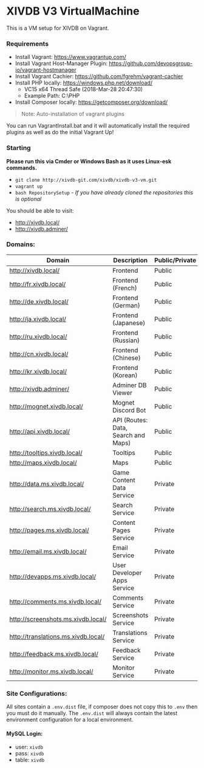 # XIVDB V3 VirtualMachine
This is a VM setup for XIVDB on Vagrant.

### Requirements

- Install Vagrant: https://www.vagrantup.com/
- Install Vagrant Host-Manager Plugin: https://github.com/devopsgroup-io/vagrant-hostmanager
- Install Vagrant Cachier: https://github.com/fgrehm/vagrant-cachier
- Install PHP locally: https://windows.php.net/download/
    - VC15 x64 Thread Safe (2018-Mar-28 20:47:30)
    - Example Path: C:\PHP 
- Install Composer locally: https://getcomposer.org/download/

> Note: Auto-installation of vagrant plugins

You can run VagrantInstall.bat and it will automatically install the required plugins as well as do the initial Vagrant Up!

### Starting

**Please run this via Cmder or Windows Bash as it uses Linux-esk commands.**

- `git clone http://xivdb-git.com/xivdb/xivdb-v3-vm.git`
- `vagrant up`
- `bash RepositorySetup` - *If you have already cloned the repositories this is optional*

You should be able to visit:

- http://xivdb.local/
- http://xivdb.adminer/


### Domains:


| Domain | Description | Public/Private |
| -------- | -------- | -------- |
| http://xivdb.local/ | Frontend | Public |
| http://fr.xivdb.local/ | Frontend (French) | Public |
| http://de.xivdb.local/ | Frontend (German) | Public |
| http://ja.xivdb.local/ | Frontend (Japanese) | Public |
| http://ru.xivdb.local/ | Frontend (Russian) | Public |
| http://cn.xivdb.local/ | Frontend (Chinese) | Public |
| http://kr.xivdb.local/ | Frontend (Korean) | Public |
| http://xivdb.adminer/ | Adminer DB Viewer | Public |
| http://mognet.xivdb.local/ | Mognet Discord Bot | Public |
| http://api.xivdb.local/ | API (Routes: Data, Search and Maps) | Public |
| http://tooltips.xivdb.local/ | Tooltips | Public |
| http://maps.xivdb.local/ | Maps | Public |
| http://data.ms.xivdb.local/ | Game Content Data Service | Private |
| http://search.ms.xivdb.local/ | Search Service | Private |
| http://pages.ms.xivdb.local/ | Content Pages Service | Private |
| http://email.ms.xivdb.local/ | Email Service | Private |
| http://devapps.ms.xivdb.local/ | User Developer Apps Service | Private |
| http://comments.ms.xivdb.local/ | Comments Service | Private |
| http://screenshots.ms.xivdb.local/ | Screenshots Service | Private |
| http://translations.ms.xivdb.local/ | Translations Service | Private |
| http://feedback.ms.xivdb.local/ | Feedback Service | Private |
| http://monitor.ms.xivdb.local/ | Monitor Service | Private |


### Site Configurations:

All sites contain a `.env.dist` file, if composer does not copy this to `.env` then you must do it manually. The `.env.dist` will always contain the latest environment configuration for a local environment.

#### MySQL Login:

- user: `xivdb`
- pass: `xivdb`
- table: `xivdb`

